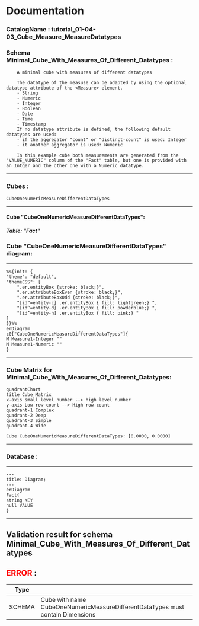 # Documentation
### CatalogName : tutorial_01-04-03_Cube_Measure_MeasureDatatypes
### Schema Minimal_Cube_With_Measures_Of_Different_Datatypes : 

		
		A minimal cube with measures of different datatypes 
		
		The datatype of the measuse can be adapted by using the optional datatype attribute of the <Measure> element. 
		- String
		- Numeric
		- Integer
		- Boolean
		- Date
		- Time
		- Timestamp
		If no datatype attribute is defined, the following default datatypes are used:
		- if the aggregator "count" or "distinct-count" is used: Integer
		- it another aggregator is used: Numeric
		
		In this example cube both measurements are generated from the "VALUE_NUMERIC" column of the "Fact" table, but one is provided with an Intger and the other one with a Numeric datatype.
		
  
---
### Cubes :

    CubeOneNumericMeasureDifferentDataTypes

---
#### Cube "CubeOneNumericMeasureDifferentDataTypes":

    

##### Table: "Fact"

### Cube "CubeOneNumericMeasureDifferentDataTypes" diagram:

---

```mermaid
%%{init: {
"theme": "default",
"themeCSS": [
    ".er.entityBox {stroke: black;}",
    ".er.attributeBoxEven {stroke: black;}",
    ".er.attributeBoxOdd {stroke: black;}",
    "[id^=entity-c] .er.entityBox { fill: lightgreen;} ",
    "[id^=entity-d] .er.entityBox { fill: powderblue;} ",
    "[id^=entity-h] .er.entityBox { fill: pink;} "
]
}}%%
erDiagram
c0["CubeOneNumericMeasureDifferentDataTypes"]{
M Measure1-Integer ""
M Measure1-Numeric ""
}
```
---
### Cube Matrix for Minimal_Cube_With_Measures_Of_Different_Datatypes:
```mermaid
quadrantChart
title Cube Matrix
x-axis small level number --> high level number
y-axis Low row count --> High row count
quadrant-1 Complex
quadrant-2 Deep
quadrant-3 Simple
quadrant-4 Wide

Cube CubeOneNumericMeasureDifferentDataTypes: [0.0000, 0.0000]
```
---
### Database :
---
```mermaid
---
title: Diagram;
---
erDiagram
Fact{
string KEY
null VALUE
}

```
---
## Validation result for schema Minimal_Cube_With_Measures_Of_Different_Datatypes
## <span style='color: red;'>ERROR</span> : 
|Type|   |
|----|---|
|SCHEMA|Cube with name CubeOneNumericMeasureDifferentDataTypes must contain Dimensions|
